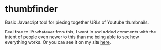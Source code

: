 # thumbfinder
Basic Javascript tool for piecing together URLs of Youtube thumbnails.

Feel free to lift whatever from this, I went in and added comments with the intent of people even newer to this than me being able to see how everything works.  Or you can see it on my site [here](https://orangecarnation.neocities.org/thumbfinder).
